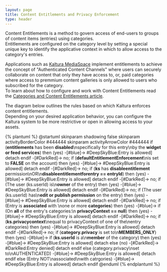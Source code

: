 ```yaml
---
layout: page
title: Content Entitlements and Privacy Enforcement
type: header
---
```


Content Entitlements is a method to govern access of end-users to groups of content items (entries) using categories.  
Entitlements are configured on the category level by setting a special unique key to identify the applicative context in which to allow access to the category's entries.  

Applications such as [Kaltura MediaSpace](http://corp.kaltura.com/Products/Video-Applications/Kaltura-Mediaspace-Video-Portal) implement entitlements to achieve the concept of "Authenticated Content Channels" where users can securely collaborate on content that only they have access to, or, paid categories where access to premmium content galleries is only allowed to users who subscribed for the category.  
To learn about how to configure and work with Content Entitlements read the [Categories and Content Entitlements article](Categories-and-Content-Entitlements.md).  

The diagram below outlines the rules based on which Kaltura enforces content entitlements.  
Depending on your desired application behavior, you can configure the Kaltura system to be more restrictive or open in allowing access to your assets.  

{% plantuml %}
@startuml
skinparam shadowing false
skinparam activityBorderColor #444444
skinparam activityArrowColor #444444
if (**entitlements** has been **disabled**\nspecifically for this entry\nby the **widget or feed services**) then (yes)
-[#blue]->
    #DeepSkyBlue:Entry is allowed]
    detach
endif
-[#DarkRed]-> no;
if (**defaultEntitlementEnforcement**\nis set to **FALSE** on the account) then (yes)
-[#blue]->
    #DeepSkyBlue:Entry is allowed]
    detach
endif
-[#DarkRed]-> no;
if (**ks** has **disableentitlement** permission\nOR\n**disableentitlementforentry == entryId**) then (yes)
-[#blue]->
    #DeepSkyBlue:Entry is allowed]
    detach
endif
-[#DarkRed]-> no;
if (The user (ks.userId) is\n**owner** of the entry) then (yes)
-[#blue]->
    #DeepSkyBlue:Entry is allowed]
    detach
endif
-[#DarkRed]-> no;
if (The user (ks.userId) has\n**edit or publish permission** on the entry) then (yes)
-[#blue]->
    #DeepSkyBlue:Entry is allowed]
    detach
endif
-[#DarkRed]-> no;
if (Entry is **associated** with \none or more **categories**) then (yes)
-[#blue]->
    if (On **all** of the entry's categories:\n **privacyContext == null**) then (yes)
    -[#blue]->
        #DeepSkyBlue:Entry is allowed]
        detach
    endif
    -[#DarkRed]-> no;
    if (**ks.privacycontext**\nequal to privacyContext of one of the\nentry categories) then (yes)
    -[#blue]->
        #DeepSkyBlue:Entry is allowed]
        detach
    endif
    -[#DarkRed]-> no;
    if (**category.privacy** is set to\n**MEMBERS_ONLY**) then (yes)
    -[#blue]->
        if (**ks.userId** is a\n**member** of the category) then (yes)
        -[#blue]->
            #DeepSkyBlue:Entry is allowed]
            detach
        else (no)
        -[#DarkRed]->
            #DarkRed:Entry denied]
            detach
        endif
    else (category.privacy\nset to\nAUTHENTICATED) 
    -[#blue]->
        #DeepSkyBlue:Entry is allowed]
        detach
    endif
else (Entry NOT\nassociated\nwith catrgories)
-[#blue]->
    #DeepSkyBlue:Entry is allowed]
    detach
endif
@enduml
{% endplantuml %}
